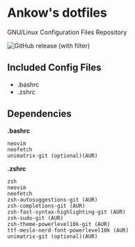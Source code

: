 # Ankow's dotfiles
GNU/Linux Configuration Files Repository

</div>

![GitHub release (with filter)](https://img.shields.io/github/v/release/Ankow99/dotfiles)

## Included Config Files

- .bashrc
- .zshrc

## Dependencies

**.bashrc**
```
neovim
neofetch
unimatrix-git (optional)(AUR)
```

**.zshrc**
```
zsh
neovim
neofetch
zsh-autosuggestions-git (AUR)
zsh-completions-git (AUR)
zsh-fast-syntax-highlighting-git (AUR)
zsh-sudo-git (AUR)
zsh-theme-powerlevel10k-git (AUR)
ttf-meslo-nerd-font-powerlevel10k (AUR)
unimatrix-git (optional)(AUR)
```
